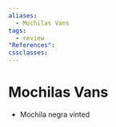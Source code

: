 ```yaml
---
aliases:
  - Mochilas Vans
tags:
  - review
"References":
cssclasses:
---
```

# Mochilas Vans
+ Mochila negra vinted
